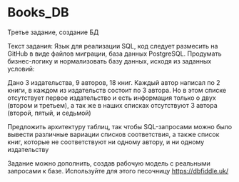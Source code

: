 # Books_DB
Третье задание, создание БД

Текст задания:
Язык для реализации SQL, код следует размесить на GitHub в виде файлов миграции, база данных PostgreSQL.
Продумать бизнес-логику и нормализовать базу данных, исходя из заданных условий: 
 
Дано 3 издательства, 9 авторов, 18 книг. 
Каждый автор написал по 2 книги, в каждом из издательств состоит по 3 автора.
Но в этом списке отсутствует первое издательство и есть информация только о двух (втором и третьем), а так же в наших списках отсутствуют 3 автора (второй, пятый, и седьмой)

Предложить архитектуру таблиц, так чтобы SQL-запросами можно было вывести различные вариации списков соответствия, а также список книг, которые не соответствуют ни одному автору,  и ни одному издательству

Задание можно дополнить, создав рабочую модель с реальными запросами к базе.
Используйте для этого песочницу https://dbfiddle.uk/
